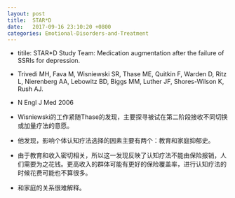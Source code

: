 ```yaml
---
layout: post
title:  STAR*D
date:   2017-09-16 23:10:20 +0800
categories: Emotional-Disorders-and-Treatment
---
```


* titile: STAR*D Study Team: Medication augmentation after the failure of
SSRIs for depression.
*  Trivedi MH, Fava M, Wisniewski SR, Thase ME, Quitkin F, Warden D, Ritz L, Nierenberg AA, Lebowitz BD, Biggs MM, Luther JF, Shores-Wilson K, Rush AJ.
* N Engl J Med 2006


* Wisniewski的工作紧随Thase的发现，主要探寻被试在第二阶段接收不同切换或加量疗法的意愿。
* 他发现，影响个体认知疗法选择的因素主要有两个：教育和家庭抑郁史。
* 由于教育和收入密切相关，所以这一发现反映了认知疗法不能由保险报销，人们需要为之花钱。更高收入的群体可能有更好的保险覆盖率，进行认知疗法的时候花费可能也不算很多。
* 和家庭的关系很难解释。
